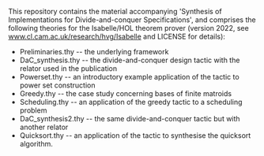 This repository contains the material accompanying 'Synthesis of Implementations for Divide-and-conquer Specifications',
and comprises the following theories for the Isabelle/HOL theorem prover 
(version 2022, see www.cl.cam.ac.uk/research/hvg/Isabelle and LICENSE for details):

 - Preliminaries.thy  -- the underlying framework
 - DaC_synthesis.thy  -- the divide-and-conquer design tactic with the relator used in the publication
 - Powerset.thy       -- an introductory example application of the tactic to power set construction
 - Greedy.thy         -- the case study concerning bases of finite matroids
 - Scheduling.thy     -- an application of the greedy tactic to a scheduling problem
 - DaC_synthesis2.thy -- the same divide-and-conquer tactic but with another relator          
 - Quicksort.thy -- an application of the tactic to synthesise the quicksort algorithm.



